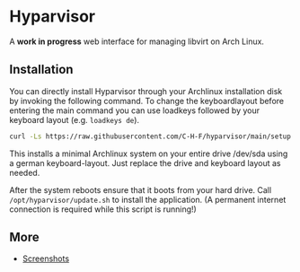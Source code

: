 # Hyparvisor

A **work in progress** web interface for managing libvirt on Arch Linux.

## Installation

You can directly install Hyparvisor through your Archlinux installation disk by invoking the following command. To change the keyboardlayout before entering the main command you can use loadkeys followed by your keyboard layout (e.g. `loadkeys de`).

```bash
curl -Ls https://raw.githubusercontent.com/C-H-F/hyparvisor/main/setup.sh | bash -s -- -d /dev/sda -k de
```

This installs a minimal Archlinux system on your entire drive /dev/sda using a german keyboard-layout. Just replace the drive and keyboard layout as needed.

After the system reboots ensure that it boots from your hard drive.
Call `/opt/hyparvisor/update.sh` to install the application. (A permanent internet connection is required while this script is running!)

## More

- [Screenshots](./docs/screenshots/)
